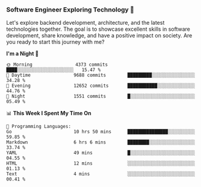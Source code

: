 ### Software Engineer Exploring Technology 🚀 

Let's explore backend development, architecture, and the latest technologies together. The goal is to showcase excellent skills in software development, share knowledge, and have a positive impact on society. Are you ready to start this journey with me?

<!--START_SECTION:waka-->
**I'm a Night 🦉** 

```text
🌞 Morning                4373 commits        ████░░░░░░░░░░░░░░░░░░░░░   15.47 % 
🌆 Daytime                9688 commits        █████████░░░░░░░░░░░░░░░░   34.28 % 
🌃 Evening                12652 commits       ███████████░░░░░░░░░░░░░░   44.76 % 
🌙 Night                  1551 commits        █░░░░░░░░░░░░░░░░░░░░░░░░   05.49 % 
```


📊 **This Week I Spent My Time On** 

```text
💬 Programming Languages: 
Go                       10 hrs 50 mins      ███████████████░░░░░░░░░░   59.85 % 
Markdown                 6 hrs 6 mins        ████████░░░░░░░░░░░░░░░░░   33.74 % 
YAML                     49 mins             █░░░░░░░░░░░░░░░░░░░░░░░░   04.55 % 
HTML                     12 mins             ░░░░░░░░░░░░░░░░░░░░░░░░░   01.13 % 
Text                     4 mins              ░░░░░░░░░░░░░░░░░░░░░░░░░   00.41 % 
```


<!--END_SECTION:waka-->
